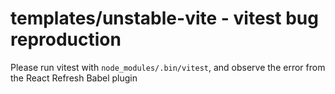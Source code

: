 # templates/unstable-vite - vitest bug reproduction

Please run vitest with `node_modules/.bin/vitest`, and observe the error from the React Refresh Babel plugin
